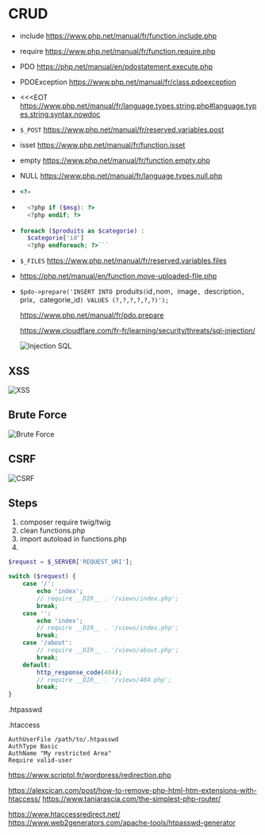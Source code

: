 # CRUD

- include https://www.php.net/manual/fr/function.include.php
- require https://www.php.net/manual/fr/function.require.php
- PDO https://php.net/manual/en/pdostatement.execute.php
- PDOException https://www.php.net/manual/fr/class.pdoexception
- <<<EOT https://www.php.net/manual/fr/language.types.string.php#language.types.string.syntax.nowdoc
- `$_POST` https://www.php.net/manual/fr/reserved.variables.post
- isset https://www.php.net/manual/fr/function.isset
- empty https://www.php.net/manual/fr/function.empty.php
- NULL https://www.php.net/manual/fr/language.types.null.php
- ```php
  <?=
  ```
- ```php
    <?php if ($msg): ?>
    <?php endif; ?>
  ```
- ````php
  foreach ($produits as $categorie) :
    $categorie['id']
    <?php endforeach; ?>```
  ````
- `$_FILES` https://www.php.net/manual/fr/reserved.variables.files
- https://php.net/manual/en/function.move-uploaded-file.php
- `$pdo->prepare('INSERT INTO `produits`(`id`,`nom`, `image`, `description`, `prix`, `categorie_id`) VALUES (?,?,?,?,?,?)');`

  https://www.php.net/manual/fr/pdo.prepare

  https://www.cloudflare.com/fr-fr/learning/security/threats/sql-injection/

  ![Injection SQL](https://www.cloudflare.com/img/learning/security/threats/sql-injection-attack/sql-injection-infographic.png)

## XSS

![XSS](https://www.cloudflare.com/img/learning/security/threats/cross-site-scripting/xss-attack.png)

## Brute Force

![Brute Force](https://www.thesslstore.com/blog/wp-content/uploads/2021/06/brute-force-attack-example.png)

## CSRF

![CSRF](https://images.ctfassets.net/4un77bcsnjzw/1kzDKGcv6RLKG8nxaqmyW9/f15d8c2142ce542cbfc9348326969071/DiagramExport__1_.svg)

## Steps

1. composer require twig/twig
2. clean functions.php
3. import autoload in functions.php
4.

```php
$request = $_SERVER['REQUEST_URI'];

switch ($request) {
    case '/':
        echo 'index';
        // require __DIR__ . '/views/index.php';
        break;
    case '':
        echo 'index';
        // require __DIR__ . '/views/index.php';
        break;
    case '/about':
        // require __DIR__ . '/views/about.php';
        break;
    default:
        http_response_code(404);
        // require __DIR__ . '/views/404.php';
        break;
}

```

.htpasswd

.htaccess

```
AuthUserFile /path/to/.htpasswd
AuthType Basic
AuthName "My restricted Area"
Require valid-user
```

https://www.scriptol.fr/wordpress/redirection.php

https://alexcican.com/post/how-to-remove-php-html-htm-extensions-with-htaccess/
https://www.taniarascia.com/the-simplest-php-router/

https://www.htaccessredirect.net/
https://www.web2generators.com/apache-tools/htpasswd-generator

```

```
